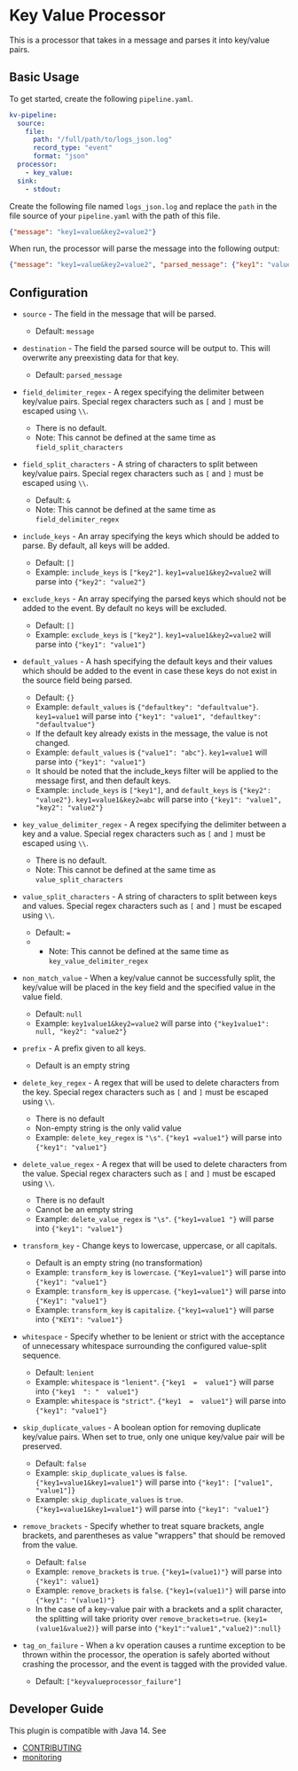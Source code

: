 # Key Value Processor
This is a processor that takes in a message and parses it into key/value pairs.

## Basic Usage
To get started, create the following `pipeline.yaml`.
```yaml
kv-pipeline:
  source:
    file:
      path: "/full/path/to/logs_json.log"
      record_type: "event"
      format: "json"
  processor:
    - key_value:
  sink:
    - stdout:
```

Create the following file named `logs_json.log` and replace the `path` in the file source of your `pipeline.yaml` with the path of this file.

```json
{"message": "key1=value&key2=value2"}
```

When run, the processor will parse the message into the following output:

```json
{"message": "key1=value&key2=value2", "parsed_message": {"key1": "value1", "key2": "value2"}}
```

## Configuration
* `source` - The field in the message that will be parsed. 
  * Default: `message`
* `destination` - The field the parsed source will be output to. This will overwrite any preexisting data for that key.
  * Default: `parsed_message`
* `field_delimiter_regex` - A regex specifying the delimiter between key/value pairs. Special regex characters such as `[` and `]` must be escaped using `\\`.
  * There is no default.
  * Note: This cannot be defined at the same time as `field_split_characters`
* `field_split_characters` - A string of characters to split between key/value pairs. Special regex characters such as `[` and `]` must be escaped using `\\`.
  * Default: `&`
  * Note: This cannot be defined at the same time as `field_delimiter_regex`
* `include_keys` - An array specifying the keys which should be added to parse. By default, all keys will be added.
  * Default: `[]`
  * Example: `include_keys` is `["key2"]`. `key1=value1&key2=value2` will parse into `{"key2": "value2"}`
* `exclude_keys` - An array specifying the parsed keys which should not be added to the event. By default no keys will be excluded.
  * Default: `[]`
  * Example: `exclude_keys` is `["key2"]`. `key1=value1&key2=value2` will parse into `{"key1": "value1"}`
* `default_values` - A hash specifying the default keys and their values which should be added to the event in case these keys do not exist in the source field being parsed.
  * Default: `{}`
  * Example: `default_values` is `{"defaultkey": "defaultvalue"}`. `key1=value1` will parse into `{"key1": "value1", "defaultkey": "defaultvalue"}`
  * If the default key already exists in the message, the value is not changed.
  * Example: `default_values` is `{"value1": "abc"}`. `key1=value1` will parse into `{"key1": "value1"}`
  * It should be noted that the include_keys filter will be applied to the message first, and then default keys.
  * Example: `include_keys` is `["key1"]`, and `default_keys` is `{"key2": "value2"}`. `key1=value1&key2=abc` will parse into `{"key1": "value1", "key2": "value2"}`
* `key_value_delimiter_regex` - A regex specifying the delimiter between a key and a value. Special regex characters such as `[` and `]` must be escaped using `\\`.
  * There is no default.
  * Note: This cannot be defined at the same time as `value_split_characters`
* `value_split_characters` - A string of characters to split between keys and values. Special regex characters such as `[` and `]` must be escaped using `\\`.
  * Default: `=`
  *   * Note: This cannot be defined at the same time as `key_value_delimiter_regex`
* `non_match_value` - When a key/value cannot be successfully split, the key/value will be placed in the key field and the specified value in the value field.
  * Default: `null`
  * Example: `key1value1&key2=value2` will parse into `{"key1value1": null, "key2": "value2"}`
* `prefix` - A prefix given to all keys.
  * Default is an empty string
* `delete_key_regex` - A regex that will be used to delete characters from the key. Special regex characters such as `[` and `]` must be escaped using `\\`.
  * There is no default
  * Non-empty string is the only valid value
  * Example: `delete_key_regex` is `"\s"`. `{"key1 =value1"}` will parse into `{"key1": "value1"}`
* `delete_value_regex` - A regex that will be used to delete characters from the value. Special regex characters such as `[` and `]` must be escaped using `\\`.
  * There is no default
  * Cannot be an empty string
  * Example: `delete_value_regex` is `"\s"`. `{"key1=value1 "}` will parse into `{"key1": "value1"}`
* `transform_key` - Change keys to lowercase, uppercase, or all capitals.
  * Default is an empty string (no transformation)
  * Example: `transform_key` is `lowercase`. `{"Key1=value1"}` will parse into `{"key1": "value1"}`
  * Example: `transform_key` is `uppercase`. `{"key1=value1"}` will parse into `{"Key1": "value1"}`
  * Example: `transform_key` is `capitalize`. `{"key1=value1"}` will parse into `{"KEY1": "value1"}`
* `whitespace` - Specify whether to be lenient or strict with the acceptance of unnecessary whitespace surrounding the configured value-split sequence.
  * Default: `lenient`
  * Example: `whitespace` is `"lenient"`. `{"key1  =  value1"}` will parse into `{"key1  ": "  value1"}`
  * Example: `whitespace` is `"strict"`. `{"key1  =  value1"}` will parse into `{"key1": "value1"}`
* `skip_duplicate_values` - A boolean option for removing duplicate key/value pairs. When set to true, only one unique key/value pair will be preserved.
  * Default: `false`
  * Example: `skip_duplicate_values` is `false`. `{"key1=value1&key1=value1"}` will parse into `{"key1": ["value1", "value1"]}`
  * Example: `skip_duplicate_values` is `true`. `{"key1=value1&key1=value1"}` will parse into `{"key1": "value1"}`
* `remove_brackets` - Specify whether to treat square brackets, angle brackets, and parentheses as value "wrappers" that should be removed from the value.
  * Default: `false`
  * Example: `remove_brackets` is `true`. `{"key1=(value1)"}` will parse into `{"key1": value1}`
  * Example: `remove_brackets` is `false`. `{"key1=(value1)"}` will parse into `{"key1": "(value1)"}`
  * In the case of a key-value pair with a brackets and a split character, the splitting will take priority over `remove_brackets=true`. `{key1=(value1&value2)}` will parse into `{"key1":"value1","value2)":null}`

* `tag_on_failure` - When a kv operation causes a runtime exception to be thrown within the processor, the operation is safely aborted without crashing the processor, and the event is tagged with the provided value.
  * Default: `["keyvalueprocessor_failure"]`

## Developer Guide
This plugin is compatible with Java 14. See
- [CONTRIBUTING](https://github.com/opensearch-project/data-prepper/blob/main/CONTRIBUTING.md)
- [monitoring](https://github.com/opensearch-project/data-prepper/blob/main/docs/monitoring.md)
